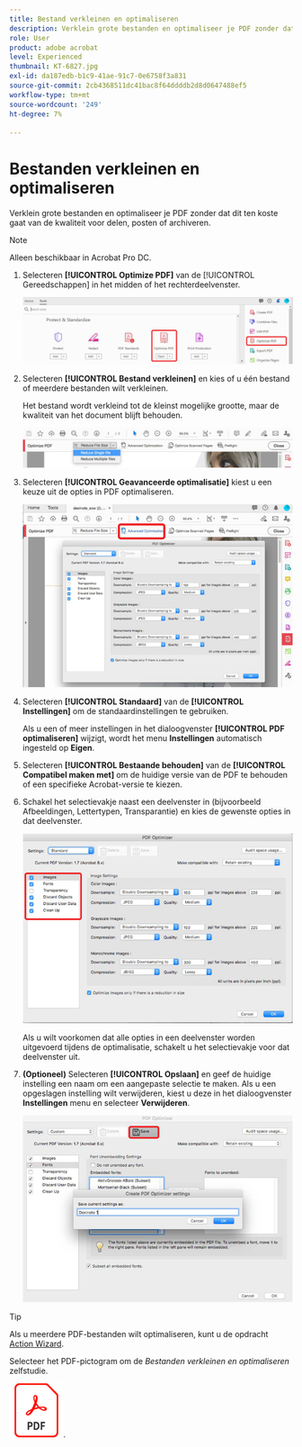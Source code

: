 ```yaml
---
title: Bestand verkleinen en optimaliseren
description: Verklein grote bestanden en optimaliseer je PDF zonder dat dit ten koste gaat van de kwaliteit voor delen, posten of archiveren
role: User
product: adobe acrobat
level: Experienced
thumbnail: KT-6827.jpg
exl-id: da187edb-b1c9-41ae-91c7-0e6758f3a831
source-git-commit: 2cb4368511dc41bac8f64ddddb2d8d0647488ef5
workflow-type: tm+mt
source-wordcount: '249'
ht-degree: 7%

---
```


# Bestanden verkleinen en optimaliseren

Verklein grote bestanden en optimaliseer je PDF zonder dat dit ten koste gaat van de kwaliteit voor delen, posten of archiveren.

>[!NOTE]
>
>Alleen beschikbaar in Acrobat Pro DC.

1. Selecteren **[!UICONTROL Optimize PDF]** van de [!UICONTROL Gereedschappen] in het midden of het rechterdeelvenster.

   ![Stap 1 reduceren](../assets/Reduce_1.png)

1. Selecteren **[!UICONTROL Bestand verkleinen]** en kies of u één bestand of meerdere bestanden wilt verkleinen.

   Het bestand wordt verkleind tot de kleinst mogelijke grootte, maar de kwaliteit van het document blijft behouden.

   ![Stap 2 reduceren](../assets/Reduce_2.png)

1. Selecteren **[!UICONTROL Geavanceerde optimalisatie]** kiest u een keuze uit de opties in PDF optimaliseren.

   ![Stap 3 reduceren](../assets/Reduce_3.png)

1. Selecteren **[!UICONTROL Standaard]** van de **[!UICONTROL Instellingen]** om de standaardinstellingen te gebruiken.

   Als u een of meer instellingen in het dialoogvenster **[!UICONTROL PDF optimaliseren]** wijzigt, wordt het menu **Instellingen** automatisch ingesteld op **Eigen**.

1. Selecteren **[!UICONTROL Bestaande behouden]** van de **[!UICONTROL Compatibel maken met]** om de huidige versie van de PDF te behouden of een specifieke Acrobat-versie te kiezen.

1. Schakel het selectievakje naast een deelvenster in (bijvoorbeeld Afbeeldingen, Lettertypen, Transparantie) en kies de gewenste opties in dat deelvenster.

   ![Stap 5 reduceren](../assets/Reduce_5.png)

   Als u wilt voorkomen dat alle opties in een deelvenster worden uitgevoerd tijdens de optimalisatie, schakelt u het selectievakje voor dat deelvenster uit.

1. **(Optioneel)** Selecteren **[!UICONTROL Opslaan]** en geef de huidige instelling een naam om een aangepaste selectie te maken. Als u een opgeslagen instelling wilt verwijderen, kiest u deze in het dialoogvenster **Instellingen** menu en selecteer **Verwijderen**.

   ![Stap 6 reduceren](../assets/Reduce_6.png)

>[!TIP]
>
>Als u meerdere PDF-bestanden wilt optimaliseren, kunt u de opdracht [Action Wizard](../advanced-tasks/action.md).

Selecteer het PDF-pictogram om de *Bestanden verkleinen en optimaliseren* zelfstudie.

[![Download Bestand verkleinen en zelfstudie optimaliseren](../assets/acrobat_PDF_96.png)](../assets/AcrobatDCReduce.pdf).
